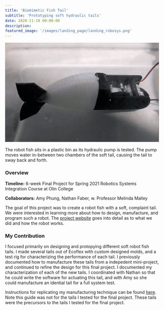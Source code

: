 ```yaml
---
title: 'Biomimetic Fish Tail'
subtitle: 'Prototyping soft hydraulic tails'
date: 2020-11-10 00:00:00
description:
featured_image: '/images/landing_page/landing_robosys.png'
---
```


<img src="/images/landing_page/landing_robosys.png" alt="drawing" width="800"/>

<p style="text-align: left;"> The robot fish sits in a plastic bin as its hydraulic pump is tested. The pump moves water in-between two chambers of the soft tail, causing the tail to sway back and forth. </p>

### Overview 

**Timeline:** 6-week Final Project for Spring 2021 Robotics Systems Integration Course at Olin College

**Collaborators:** Amy Phung, Nathan Faber, w. Professor Melinda Malley

The goal of this project was to create a robot fish with a soft, complaint tail. We were interested in learning more about how to design, manufacture, and program such a robot. The [project website](https://amyphung.github.io/robo_fish/) goes into detail as to what we did and how the robot works.


### My Contribution

I focused primarily on designing and protopying different soft robot fish tails. I made several tails out of Ecoflex with custom designed molds, and a test rig for characterizing the performance of each tail. I previously documented how to manufacture these tails from a indepedent mini-project, and continued to refine the design for this final project. I documented my characterization of each of the new tails. I coordinated with Nathan so that he could write the software for actuating this tail, and with Amy so she could manufacture an idential tail for a full system test.

Instructions for replicating my manufacturing technique can be found [here](https://everardog.github.io/files/tail_guide.pdf). Note this guide was not for the tails I tested for the final project. These tails were the precursors to the tails I tested for the final project.
